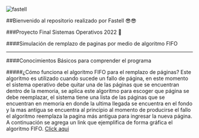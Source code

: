 ![fastell](https://user-images.githubusercontent.com/38775456/166434438-e758dd8f-b741-43af-9584-5e91bdc6bc44.png)

##Bienvenido al repositorio realizado por Fastell 😎😎


###Proyecto Final Sistemas Operativos 2022 🤯

####Simulación de remplazo de paginas por medio de algoritmo FIFO

------------

####Conocimientos Básicos para comprender el programa

#####¿Cómo funciona el algoritmo FIFO para el remplazo de páginas?
Este algoritmo es utilizado cuando sucede un fallo de página, en este momento el sistema operativo debe quitar una de las páginas que se encuentran dentro de la memoria, se aplica este algoritmo para escoger que página se debe reemplazar, el sistema tiene una lista de las páginas que se encuentran en memoria en donde la ultima llegada se encuentra en el fondo y la mas antigua se encuentra al principio al momento de producirse el fallo el algoritmo reemplaza la pagina más antigua para ingresar la nueva página. A continuación se agrega un link que ejemplifica de forma gráfica el algoritmo FIFO. [Click aqui](https://www.youtube.com/watch?v=5Y2bT_gz2Yk:// "Click aqui")

